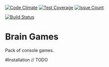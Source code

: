 [![Code Climate](https://codeclimate.com/github/broose/js_l1_brain_games-s12/badges/gpa.svg)](https://codeclimate.com/github/broose/js_l1_brain_games-s12)
[![Test Coverage](https://codeclimate.com/github/broose/js_l1_brain_games-s12/badges/coverage.svg)](https://codeclimate.com/github/broose/js_l1_brain_games-s12/coverage)
[![Issue Count](https://codeclimate.com/github/broose/js_l1_brain_games-s12/badges/issue_count.svg)](https://codeclimate.com/github/broose/js_l1_brain_games-s12)

[![Build Status](https://travis-ci.org/broose/js_l1_brain_games-s12.svg?branch=master)](https://travis-ci.org/broose/js_l1_brain_games-s12)

# Brain Games
Pack of console games.

#Installation
// TODO
